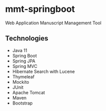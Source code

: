 # mmt-springboot
Web Application Manuscript Management Tool

## Technologies
- Java 11
- Spring Boot
- Spring JPA
- Spring MVC
- Hibernate Search with Lucene
- Thymeleaf
- Mockito 
- JUnit
- Apache Tomcat
- Maven
- Bootstrap
